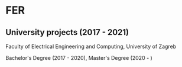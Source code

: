 # FER
University projects (2017 - 2021)
------------------------------------
Faculty of Electrical Engineering and Computing, University of Zagreb

Bachelor's Degree (2017 - 2020),
Master's Degree (2020 - )
